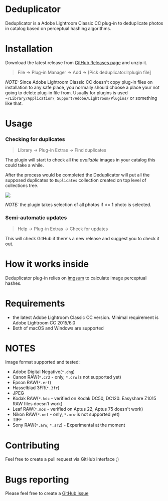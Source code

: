 # Deduplicator

Deduplicator is a Adobe Lightroom Classic CC plug-in to deduplicate photos in catalog based
on perceptual hashing algorithms.

# Installation

Download the latest release from [GitHub Releases page](https://github.com/teran/deduplicator/releases) and unzip it.

> File -> Plug-in Manager -> Add -> [Pick deduplicator.lrplugin file]

*NOTE:* Since Adobe Lightroom Classic CC doesn't copy plug-in files on installation to any safe place, you normally should choose a place your not going to delete plug-in file from.
Usually for plugins is used `~/Library/Application\ Support/Adobe/Lightroom/Plugins/` or something like that.

# Usage

### Checking for duplicates

> Library -> Plug-in Extras -> Find duplicates

The plugin will start to check all the *available* images in your catalog this could take a while.

After the process would be completed the Deduplicator will put all the supposed duplicates to `Duplicates` collection created on top level of collections tree.

![](https://raw.githubusercontent.com/teran/deduplicator/master/docs/static/images/collections-screenshot.png)

*NOTE:* the plugin takes selection of all photos if <= 1 photo is selected.

### Semi-automatic updates

> Help -> Plug-in Extras -> Check for updates

This will check GitHub if there's a new release and suggest you to check it out.

# How it works inside

Deduplicator plug-in relies on [imgsum](https://github.com/teran/imgsum) to calculate
image perceptual hashes.

# Requirements

 * the latest Adobe Lightroom Classic CC version. Minimal requirement is Adobe Lightroom CC 2015/6.0
 * Both of macOS and Windows are supported

# NOTES

Image format supported and tested:
* Adobe Digital Negative(`*.dng`)
* Canon RAW(`*.cr2` - only, `*.crw` is not supported yet)
* Epson RAW(`*.erf`)
* Hasselblad 3FR(`*.3fr`)
* JPEG
* Kodak RAW(`*.kdc` - verified on Kodak DC50, DC120. Easyshare Z1015 RAW files doesn't work)
* Leaf RAW(`*.mos` - verified on Aptus 22, Aptus 75 doesn't work)
* Nikon RAW(`*.nef` - only, `*.nrw` is not supported yet)
* TIFF
* Sony RAW(`*.arw`, `*.sr2`) - Experimental at the moment

# Contributing

Feel free to create a pull request via GitHub interface ;)

# Bugs reporting

Please feel free to create a [GitHub issue](https://github.com/teran/deduplicator/issues/new)
